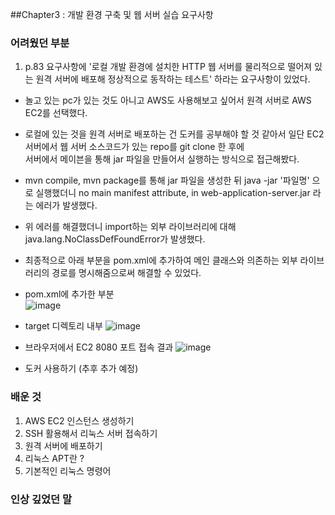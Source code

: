 ##Chapter3 : 개발 환경 구축 및 웹 서버 실습 요구사항

### 어려웠던 부분
1. p.83 요구사항에 '로컬 개발 환경에 설치한 HTTP 웹 서버를 물리적으로 떨어져 있는 원격 서버에 배포해 정상적으로 동작하는 테스트' 하라는 요구사항이 있었다.
- 놀고 있는 pc가 있는 것도 아니고 AWS도 사용해보고 싶어서 원격 서버로 AWS EC2를 선택했다. 
- 로컬에 있는 것을 원격 서버로 배포하는 건 도커를 공부해야 할 것 같아서 일단 EC2 서버에서 웹 서버 소스코드가 있는 repo를 git clone 한 후에<br>
 서버에서 메이븐을 통해 jar 파일을 만들어서 실행하는 방식으로 접근해봤다.
- mvn compile, mvn package를 통해 jar 파일을 생성한 뒤 java -jar '파일명' 으로 실행했더니 no main manifest attribute, in web-application-server.jar 라는 에러가 발생했다.
- 위 에러를 해결했더니 import하는 외부 라이브러리에 대해 java.lang.NoClassDefFoundError가 발생했다. 
- 최종적으로 아래 부분을 pom.xml에 추가하여 메인 클래스와 의존하는 외부 라이브러리의 경로를 명시해줌으로써 해결할 수 있었다. 
- pom.xml에 추가한 부분 <br>
![image](https://user-images.githubusercontent.com/64415489/119369148-d06d6280-bcee-11eb-91fc-ed09d68870a6.png)
- target 디렉토리 내부 
![image](https://user-images.githubusercontent.com/64415489/119370039-cac44c80-bcef-11eb-945d-6c7e99343d5d.png)
- 브라우저에서 EC2 8080 포트 접속 결과
 ![image](https://user-images.githubusercontent.com/64415489/119369800-89cc3800-bcef-11eb-9bff-2bf68efff2f8.png)
 
 - 도커 사용하기 (추후 추가 예정) 

### 배운 것 
1. AWS EC2 인스턴스 생성하기 
2. SSH 활용해서 리눅스 서버 접속하기 
2. 원격 서버에 배포하기 
3. 리눅스 APT란 ? 
4. 기본적인 리눅스 명령어 

### 인상 깊었던 말
